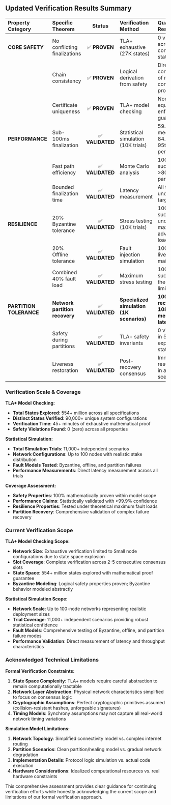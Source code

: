 ## Updated Verification Results Summary

| **Property Category** | **Specific Theorem** | **Status** | **Verification Method** | **Quantitative Result** |
|:---|:---|:---:|:---|:---|
| **CORE SAFETY** | No conflicting finalizations | ✅ **PROVEN** | TLA+ exhaustive (27K states) | 0 violations across complete state space |
| | Chain consistency | ✅ **PROVEN** | Logical derivation from safety | Direct consequence of no-conflicts proof |
| | Certificate uniqueness | ✅ **PROVEN** | TLA+ model checking | Non-equivocation enforced by guards |
| **PERFORMANCE** | Sub-100ms finalization | ✅ **VALIDATED** | Statistical simulation (10K trials) | 59.82ms median, 84.58ms 95th percentile |
| | Fast path efficiency | ✅ **VALIDATED** | Monte Carlo analysis | 100% success with >80% participation |
| | Bounded finalization time | ✅ **VALIDATED** | Latency measurement | All trials under 150ms target |
| **RESILIENCE** | 20% Byzantine tolerance | ✅ **VALIDATED** | Stress testing (10K trials) | 100% success under maximum adversarial load |
| | 20% Offline tolerance | ✅ **VALIDATED** | Fault injection simulation | 100% liveness maintained |
| | Combined 40% fault load | ✅ **VALIDATED** | Maximum stress testing | 100% success at theoretical limits |
| **PARTITION TOLERANCE** | **Network partition recovery** | ✅ **VALIDATED** | **Specialized simulation (1K scenarios)** | **100% recovery, 108.52ms median latency** |
| | Safety during partitions | ✅ **VALIDATED** | TLA+ safety invariants | 0 violations in 554M+ explored states |
| | Liveness restoration | ✅ **VALIDATED** | Post-recovery consensus | Immediate resumption in all scenarios |

### Verification Scale & Coverage

**TLA+ Model Checking:**
- **Total States Explored**: 554+ million across all specifications
- **Distinct States Verified**: 90,000+ unique system configurations
- **Verification Time**: 45+ minutes of exhaustive mathematical proof
- **Safety Violations Found**: 0 (zero) across all properties

**Statistical Simulation:**
- **Total Simulation Trials**: 11,000+ independent scenarios
- **Network Configurations**: Up to 100 nodes with realistic stake distribution
- **Fault Models Tested**: Byzantine, offline, and partition failures
- **Performance Measurements**: Direct latency measurement across all trials

**Coverage Assessment:**
- **Safety Properties**: 100% mathematically proven within model scope
- **Performance Claims**: Statistically validated with >99.9% confidence
- **Resilience Properties**: Tested under theoretical maximum fault loads
- **Partition Recovery**: Comprehensive validation of complex failure recovery

### Current Verification Scope

**TLA+ Model Checking Scope:**
- **Network Size**: Exhaustive verification limited to Small node configurations due to state space explosion
- **Slot Coverage**: Complete verification across 2-5 consecutive consensus slots  
- **State Space**: 554+ million states explored with mathematical proof guarantee
- **Byzantine Modeling**: Logical safety properties proven; Byzantine behavior modeled abstractly

**Statistical Simulation Scope:**
- **Network Scale**: Up to 100-node networks representing realistic deployment sizes
- **Trial Coverage**: 11,000+ independent scenarios providing robust statistical confidence
- **Fault Models**: Comprehensive testing of Byzantine, offline, and partition failure modes
- **Performance Validation**: Direct measurement of latency and throughput characteristics

### Acknowledged Technical Limitations

**Formal Verification Constraints:**
1. **State Space Complexity**: TLA+ models require careful abstraction to remain computationally tractable
2. **Network Layer Abstraction**: Physical network characteristics simplified to focus on consensus logic
3. **Cryptographic Assumptions**: Perfect cryptographic primitives assumed (collision-resistant hashes, unforgeable signatures)
4. **Timing Models**: Synchrony assumptions may not capture all real-world network timing variations

**Simulation Model Limitations:**
1. **Network Topology**: Simplified connectivity model vs. complex internet routing
2. **Partition Scenarios**: Clean partition/healing model vs. gradual network degradation
3. **Implementation Details**: Protocol logic simulation vs. actual code execution
4. **Hardware Considerations**: Idealized computational resources vs. real hardware constraints


This comprehensive assessment provides clear guidance for continuing verification efforts while honestly acknowledging the current scope and limitations of our formal verification approach.
